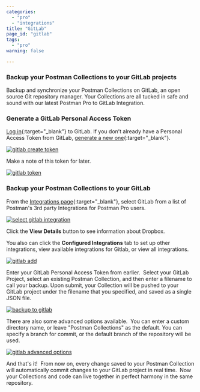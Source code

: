 ```yaml
---
categories:
  - "pro"
  - "integrations"
title: "GitLab"
page_id: "gitlab"
tags: 
  - "pro"
warning: false

---
```


### Backup your Postman Collections to your GitLab projects

Backup and synchronize your Postman Collections on GitLab, an open source Git repository manager. Your Collections are all tucked in safe and sound with our latest Postman Pro to GitLab Integration.

### Generate a GitLab Personal Access Token

[Log in](https://gitlab.com/){:target="_blank"} to GitLab. If you don’t already have a Personal Access Token from GitLab, [generate a new one](https://gitlab.com/profile/personal_access_tokens){:target="_blank"}.  

[![gitlab create token](https://s3.amazonaws.com/postman-static-getpostman-com/postman-docs/gitlab_create.png)](https://s3.amazonaws.com/postman-static-getpostman-com/postman-docs/gitlab_create.png)

Make a note of this token for later.

[![gitlab token](https://s3.amazonaws.com/postman-static-getpostman-com/postman-docs/gitlab_token.png)](https://s3.amazonaws.com/postman-static-getpostman-com/postman-docs/gitlab_token.png)

### Backup your Postman Collections to your GitLab

From the [Integrations page](https://app.getpostman.com/dashboard/integrations){:target="_blank"}, select GitLab from a list of Postman's 3rd party Integrations for Postman Pro users.

[![select gitlab integration](https://s3.amazonaws.com/postman-static-getpostman-com/postman-docs/integrations-gitlab.png)](https://s3.amazonaws.com/postman-static-getpostman-com/postman-docs/integrations-gitlab.png)

Click the **View Details** button to see information about Dropbox.

You also can click the **Configured Integrations** tab to set up other integrations, view available integrations for Gitlab, or view all integrations.

[![gitlab add](https://s3.amazonaws.com/postman-static-getpostman-com/postman-docs/integrations-gitlab-configIntegrations.png)](https://s3.amazonaws.com/postman-static-getpostman-com/postman-docs/integrations-gitlab-configIntegrations.png)

Enter your GitLab Personal Access Token from earlier.  Select your GitLab Project, select an existing Postman Collection, and then enter a filename to call your backup. Upon submit, your Collection will be pushed to your GitLab project under the filename that you specified, and saved as a single JSON file.

[![backup to gitlab](https://s3.amazonaws.com/postman-static-getpostman-com/postman-docs/gitlab_backup.png)](https://s3.amazonaws.com/postman-static-getpostman-com/postman-docs/gitlab_backup.png)

There are also some advanced options available.  You can enter a custom directory name, or leave "Postman Collections" as the default. You can specify a branch for commit, or the default branch of the repository will be used.

[![gitlab advanced options](https://s3.amazonaws.com/postman-static-getpostman-com/postman-docs/gitlab_advanced.png)](https://s3.amazonaws.com/postman-static-getpostman-com/postman-docs/gitlab_advanced.png)

And that's it!  From now on, every change saved to your Postman Collection will automatically commit changes to your GitLab project in real time.  Now your Collections and code can live together in perfect harmony in the same repository.
